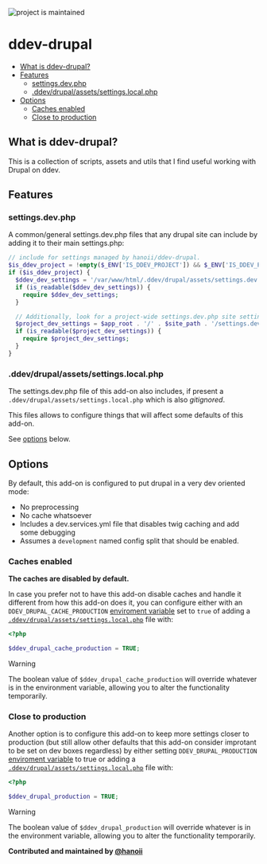 <!-- [![tests](https://github.com/hanoii/ddev-drupal/actions/workflows/tests.yml/badge.svg)](https://github.com/hanoii/ddev-drupal/actions/workflows/tests.yml) -->

![project is maintained](https://img.shields.io/maintenance/yes/2024.svg)

# ddev-drupal

<!-- toc -->

- [What is ddev-drupal?](#what-is-ddev-drupal)
- [Features](#features)
  * [settings.dev.php](#settingsdevphp)
  * [.ddev/drupal/assets/settings.local.php](#ddevdrupalassetssettingslocalphp)
- [Options](#options)
  * [Caches enabled](#caches-enabled)
  * [Close to production](#close-to-production)

<!-- tocstop -->

## What is ddev-drupal?

This is a collection of scripts, assets and utils that I find useful working
with Drupal on ddev.

## Features

### settings.dev.php

A common/general settings.dev.php files that any drupal site can include by
adding it to their main settings.php:

```php
// include for settings managed by hanoii/ddev-drupal.
$is_ddev_project = !empty($_ENV['IS_DDEV_PROJECT']) && $_ENV['IS_DDEV_PROJECT'] == "true";
if ($is_ddev_project) {
  $ddev_dev_settings = '/var/www/html/.ddev/drupal/assets/settings.dev.php';
  if (is_readable($ddev_dev_settings)) {
    require $ddev_dev_settings;
  }

  // Additionally, look for a project-wide settings.dev.php site settings directory.
  $project_dev_settings = $app_root . '/' . $site_path . '/settings.dev.php';
  if (is_readable($project_dev_settings)) {
    require $project_dev_settings;
  }
}
```

### .ddev/drupal/assets/settings.local.php

The settings.dev.php file of this add-on also includes, if present a
`.ddev/drupal/assets/settings.local.php` which is also _gitignored_.

This files allows to configure things that will affect some defaults of this
add-on.

See [options](#options) below.

## Options

By default, this add-on is configured to put drupal in a very dev oriented mode:

- No preprocessing
- No cache whatsoever
- Includes a dev.services.yml file that disables twig caching and add some
  debugging
- Assumes a `development` named config split that should be enabled.

### Caches enabled

**The caches are disabled by default.**

In case you prefer not to have this add-on disable caches and handle it
different from how this add-on does it, you can configure either with an
`DDEV_DRUPAL_CACHE_PRODUCTION` [enviroment variable][ddev-envvars] set to `true`
of adding a
[`.ddev/drupal/assets/settings.local.php`](#ddevdrupalassetssettingslocalphp)
file with:

```php
<?php

$ddev_drupal_cache_production = TRUE;
```

<!-- prettier-ignore -->
> [!WARNING]
> The boolean value of `$ddev_drupal_cache_production` will override whatever is
> in the environment variable, allowing you to alter the functionality
> temporarily.

### Close to production

Another option is to configure this add-on to keep more settings closer to
production (but still allow other defaults that this add-on consider improtant
to be set on dev boxes regardless) by either setting `DDEV_DRUPAL_PRODUCTION`
[enviroment variable][ddev-envvars] to true or adding a
[`.ddev/drupal/assets/settings.local.php`](#ddevdrupalassetssettingslocalphp)
file with:

[ddev-envvars]:
  https://ddev.readthedocs.io/en/stable/users/extend/customization-extendibility/#environment-variables-for-containers-and-services

```php
<?php

$ddev_drupal_production = TRUE;
```

<!-- prettier-ignore -->
> [!WARNING]
> The boolean value of `$ddev_drupal_production` will override whatever is in
> the environment variable, allowing you to alter the functionality temporarily.

**Contributed and maintained by [@hanoii](https://github.com/hanoii)**
